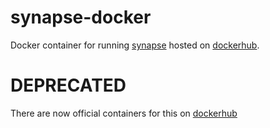 synapse-docker
==============

Docker container for running [synapse](https://github.com/matrix-org/synapse) hosted on [dockerhub](https://hub.docker.com/r/dtkerr/synapse/).

DEPRECATED
==========

There are now official containers for this on [dockerhub](https://hub.docker.com/r/matrixdotorg/synapse/)
